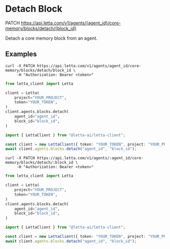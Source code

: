 # Detach Block

PATCH https://api.letta.com/v1/agents/{agent_id}/core-memory/blocks/detach/{block_id}

Detach a core memory block from an agent.

## Examples

```shell
curl -X PATCH https://api.letta.com/v1/agents/agent_id/core-memory/blocks/detach/block_id \
     -H "Authorization: Bearer <token>"
```

```python
from letta_client import Letta

client = Letta(
    project="YOUR_PROJECT",
    token="YOUR_TOKEN",
)
client.agents.blocks.detach(
    agent_id="agent_id",
    block_id="block_id",
)

```

```typescript
import { LettaClient } from "@letta-ai/letta-client";

const client = new LettaClient({ token: "YOUR_TOKEN", project: "YOUR_PROJECT" });
await client.agents.blocks.detach("agent_id", "block_id");

```

```shell
curl -X PATCH https://api.letta.com/v1/agents/:agent_id/core-memory/blocks/detach/:block_id \
     -H "Authorization: Bearer <token>"
```

```python
from letta_client import Letta

client = Letta(
    project="YOUR_PROJECT",
    token="YOUR_TOKEN",
)
client.agents.blocks.detach(
    agent_id="agent_id",
    block_id="block_id",
)

```

```typescript
import { LettaClient } from "@letta-ai/letta-client";

const client = new LettaClient({ token: "YOUR_TOKEN", project: "YOUR_PROJECT" });
await client.agents.blocks.detach("agent_id", "block_id");

```